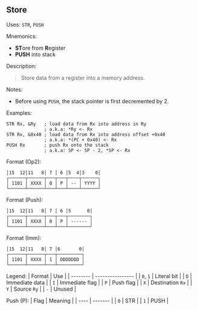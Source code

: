 ## Store

Uses:
`STR`, `PUSH`

Mnemonics:
- **ST**ore from **R**egister
- **PUSH** into stack

Description:
> Store data from a register into a memory address.

Notes:
- Before using `PUSH`, the stack pointer is first decremented by 2.

Examples:
```assembly
STR Rx, &Ry   ; load data from Rx into address in Ry
              ; a.k.a: *Ry <- Rx
STR Rx, &0x40 ; load data from Rx into address offset +0x40
              ; a.k.a: *(PC + 0x40) <- Rx
PUSH Rx       ; push Rx onto the stack
              ; a.k.a: SP <- SP - 2, *SP <- Rx
```

Format (Op2):
```
│15  12│11   8│ 7 │ 6 │5  4│3    0│
┌──────┬──────┬───┬───┬────┬──────┐
│ 1101 │ XXXX │ 0 │ P │ -- │ YYYY │
└──────┴──────┴───┴───┴────┴──────┘
```

Format (Push):
```
│15  12│11   8│ 7 │ 6 │5      0│
┌──────┬──────┬───┬───┬────────┐
│ 1101 │ XXXX │ 0 │ P │ ------ │
└──────┴──────┴───┴───┴────────┘
```

Format (Imm):
```
│15  12│11   8│ 7 │6       0│
┌──────┬──────┬───┬─────────┐
│ 1101 │ XXXX │ 1 │ DDDDDDD │
└──────┴──────┴───┴─────────┘
```

Legend:
| Format   | Use              |
| -------- | ---------------- |
| `0`, `1` | Literal bit      |
| `D`      | Immediate data   |
| `I`      | Immediate flag   |
| `P`      | Push flag        |
| `X`      | Destination `Rx` |
| `Y`      | Source `Ry`      |
| `-`      | Unused           |

Push (P):
| Flag | Meaning |
| ---- | ------- |
| `0`  | STR     |
| `1`  | PUSH    |
